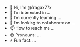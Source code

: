 - 👋 Hi, I’m @fragax77x
- 👀 I’m interested in ...
- 🌱 I’m currently learning ...
- 💞️ I’m looking to collaborate on ...
- 📫 How to reach me ...
- 😄 Pronouns: ...
- ⚡ Fun fact: ...

<!---
fragax77x/fragax77x is a ✨ special ✨ repository because its `README.md` (this file) appears on your GitHub profile.
You can click the Preview link to take a look at your changes.
--->
